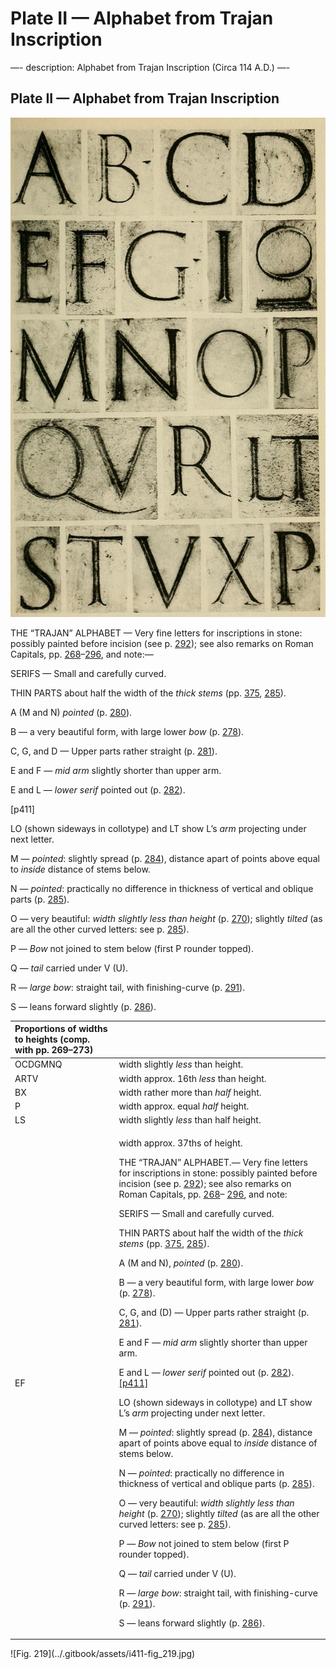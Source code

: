 # Plate II — Alphabet from Trajan Inscription

—- description: Alphabet from Trajan Inscription \(Circa 114 A.D.\) —-

## Plate II — Alphabet from Trajan Inscription

![Plate II.&#x2014;Alphabet from Trajan Inscription \(Circa 114 A.D.\) Scale approx. 1 6 linear. \(See also Plate I\). Note.&#x2014;L and O are shown sideways in the 2nd line.](../.gitbook/assets/i435e-plateii.jpg)

THE “TRAJAN” ALPHABET — Very fine letters for inscriptions in stone: possibly painted before incision \(see p. [292](plate-ii-alphabet-from-trajan-inscription.md)\); see also remarks on Roman Capitals, pp. [268](plate-ii-alphabet-from-trajan-inscription.md)–[296](plate-ii-alphabet-from-trajan-inscription.md), and note:—

SERIFS — Small and carefully curved.

THIN PARTS about half the width of the _thick stems_ \(pp. [375](plate-ii-alphabet-from-trajan-inscription.md), [285](plate-ii-alphabet-from-trajan-inscription.md)\).

A \(M and N\) _pointed_ \(p. [280](plate-ii-alphabet-from-trajan-inscription.md)\).

B — a very beautiful form, with large lower _bow_ \(p. [278](plate-ii-alphabet-from-trajan-inscription.md)\).

C, G, and D — Upper parts rather straight \(p. [281](plate-ii-alphabet-from-trajan-inscription.md)\).

E and F — _mid arm_ slightly shorter than upper arm.

E and L — _lower serif_ pointed out \(p. [282](plate-ii-alphabet-from-trajan-inscription.md)\).

\[p411\]

LO \(shown sideways in collotype\) and LT show L’s _arm_ projecting under next letter.

M — _pointed_: slightly spread \(p. [284](plate-ii-alphabet-from-trajan-inscription.md)\), distance apart of points above equal to _inside_ distance of stems below.

N — _pointed_: practically no difference in thickness of vertical and oblique parts \(p. [285](plate-ii-alphabet-from-trajan-inscription.md)\).

O — very beautiful: _width slightly less than height_ \(p. [270](plate-ii-alphabet-from-trajan-inscription.md)\); slightly _tilted_ \(as are all the other curved letters: see p. [285](plate-ii-alphabet-from-trajan-inscription.md)\).

P — _Bow_ not joined to stem below \(first P rounder topped\).

Q — _tail_ carried under V \(U\).

R — _large bow_: straight tail, with finishing-curve \(p. [291](plate-ii-alphabet-from-trajan-inscription.md)\).

S — leans forward slightly \(p. [286](plate-ii-alphabet-from-trajan-inscription.md)\).

<table>
  <thead>
    <tr>
      <th style="text-align:left">Proportions of widths to heights (comp. with pp. 269&#x2013;273)</th>
      <th
      style="text-align:left"></th>
    </tr>
  </thead>
  <tbody>
    <tr>
      <td style="text-align:left">OCDGMNQ</td>
      <td style="text-align:left">width slightly <em>less</em> than height.</td>
    </tr>
    <tr>
      <td style="text-align:left">ARTV</td>
      <td style="text-align:left">width approx. 16th <em>less</em> than height.</td>
    </tr>
    <tr>
      <td style="text-align:left">BX</td>
      <td style="text-align:left">width rather more than <em>half</em> height.</td>
    </tr>
    <tr>
      <td style="text-align:left">P</td>
      <td style="text-align:left">width approx. equal <em>half</em> height.</td>
    </tr>
    <tr>
      <td style="text-align:left">LS</td>
      <td style="text-align:left">width slightly <em>less</em> than half height.</td>
    </tr>
    <tr>
      <td style="text-align:left">EF</td>
      <td style="text-align:left">
        <p>width approx. 37ths of height.</p>
        <p>THE &#x201C;TRAJAN&#x201D; ALPHABET.&#x2014; Very fine letters for inscriptions
          in stone: possibly painted before incision (see p. <a href="plate-ii-alphabet-from-trajan-inscription.md">292</a>);
          see also remarks on Roman Capitals, pp. <a href="plate-ii-alphabet-from-trajan-inscription.md">268</a>&#x2013;
          <a
          href="plate-ii-alphabet-from-trajan-inscription.md">296</a>, and note:</p>
        <p>SERIFS &#x2014; Small and carefully curved.</p>
        <p>THIN PARTS about half the width of the <em>thick stems</em> (pp. <a href="plate-ii-alphabet-from-trajan-inscription.md">375</a>,
          <a
          href="plate-ii-alphabet-from-trajan-inscription.md">285</a>).</p>
        <p>A (M and N), <em>pointed</em> (p. <a href="plate-ii-alphabet-from-trajan-inscription.md">280</a>).</p>
        <p>B &#x2014; a very beautiful form, with large lower <em>bow</em> (p. <a href="plate-ii-alphabet-from-trajan-inscription.md">278</a>).</p>
        <p>C, G, and (D) &#x2014; Upper parts rather straight (p. <a href="plate-ii-alphabet-from-trajan-inscription.md">281</a>).</p>
        <p>E and F &#x2014; <em>mid arm</em> slightly shorter than upper arm.</p>
        <p>E and L &#x2014; <em>lower serif</em> pointed out (p. <a href="plate-ii-alphabet-from-trajan-inscription.md">282</a>).
          <a
          href="plate-ii-alphabet-from-trajan-inscription.md">[p411]</a>
        </p>
        <p>LO (shown sideways in collotype) and LT show L&#x2019;s <em>arm</em> projecting
          under next letter.</p>
        <p>M &#x2014; <em>pointed</em>: slightly spread (p. <a href="plate-ii-alphabet-from-trajan-inscription.md">284</a>),
          distance apart of points above equal to <em>inside</em> distance of stems
          below.</p>
        <p>N &#x2014; <em>pointed</em>: practically no difference in thickness of
          vertical and oblique parts (p. <a href="plate-ii-alphabet-from-trajan-inscription.md">285</a>).</p>
        <p>O &#x2014; very beautiful: <em>width slightly less than height</em> (p.
          <a
          href="plate-ii-alphabet-from-trajan-inscription.md">270</a>); slightly <em>tilted</em> (as are all the other curved letters:
            see p. <a href="plate-ii-alphabet-from-trajan-inscription.md">285</a>).</p>
        <p>P &#x2014; <em>Bow</em> not joined to stem below (first P rounder topped).</p>
        <p>Q &#x2014; <em>tail</em> carried under V (U).</p>
        <p>R &#x2014; <em>large bow</em>: straight tail, with finishing-curve (p.
          <a
          href="plate-ii-alphabet-from-trajan-inscription.md">291</a>).</p>
        <p>S &#x2014; leans forward slightly (p. <a href="plate-ii-alphabet-from-trajan-inscription.md">286</a>).</p>
      </td>
    </tr>
  </tbody>
</table>![Fig. 219](../.gitbook/assets/i411-fig_219.jpg)



